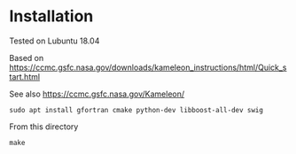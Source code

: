 # Installation

Tested on Lubuntu 18.04

Based on https://ccmc.gsfc.nasa.gov/downloads/kameleon_instructions/html/Quick_start.html

See also https://ccmc.gsfc.nasa.gov/Kameleon/

```
sudo apt install gfortran cmake python-dev libboost-all-dev swig
```

From this directory

```
make
```

